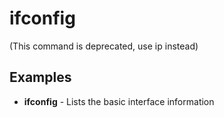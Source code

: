 # ifconfig

(This command is deprecated, use ip instead)

## Examples 

- **ifconfig** - Lists the basic interface information
